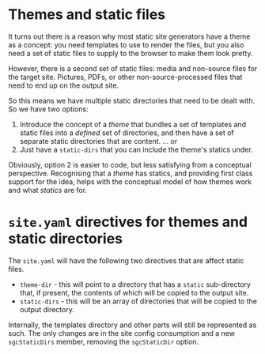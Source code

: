 # Themes and static files

It turns out there is a reason why most static site generators have a theme as
a concept: you need templates to use to render the files, but you also need
a set of static files to supply to the browser to make them look pretty.

However, there is a second set of static files: media and non-source files for
the target site.  Pictures, PDFs, or other non-source-processed files that need
to end up on the output site.

So this means we have multiple static directories that need to be dealt with.
So we have two options:

1. Introduce the concept of a *theme* that bundles a set of templates and
   static files into a *defined* set of directories, and then have a set of
   separate static directories that are content.  ... or
2. Just have a `static-dirs` that you can include the theme's statics under.

Obviously, option 2 is easier to code, but less satisfying from a conceptual
perspective.  Recognising that a *theme* has statics, and providing first class
support for the idea, helps with the conceptual model of how themes work and
what *statics* are for.

# `site.yaml` directives for themes and static directories

The `site.yaml` will have the following two directives that are affect static
files.

* `theme-dir` - this will point to a directory that has a `static`
  sub-directory that, if present, the contents of which will be copied to the
  output site.
* `static-dirs` - this will be an array of directories that will be copied to
  the output directory.

Internally, the templates directory and other parts will still be represented
as such.  The only changes are in the site config consumption and a new
`sgcStaticDirs` member, removing the `sgcStaticDir` option.
